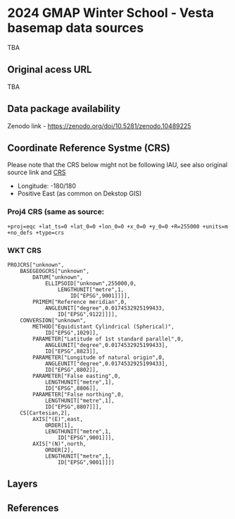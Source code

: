 # 2024 GMAP Winter School - Vesta basemap data sources

TBA
## Original acess URL

TBA 
## Data package availability 

Zenodo link - https://zenodo.org/doi/10.5281/zenodo.10489225

## Coordinate Reference Systme (CRS)

Please note that the CRS below might not be following IAU, see also original source link and [CRS](https://github.com/europlanet-gmap/winter-school-2024/tree/main/crs)

* Longitude: -180/180
* Positive East (as common on Dekstop GIS)

### Proj4 CRS (same as source:

```
+proj=eqc +lat_ts=0 +lat_0=0 +lon_0=0 +x_0=0 +y_0=0 +R=255000 +units=m +no_defs +type=crs
```
### WKT CRS

```
PROJCRS["unknown",
    BASEGEOGCRS["unknown",
        DATUM["unknown",
            ELLIPSOID["unknown",255000,0,
                LENGTHUNIT["metre",1,
                    ID["EPSG",9001]]]],
        PRIMEM["Reference meridian",0,
            ANGLEUNIT["degree",0.0174532925199433,
                ID["EPSG",9122]]]],
    CONVERSION["unknown",
        METHOD["Equidistant Cylindrical (Spherical)",
            ID["EPSG",1029]],
        PARAMETER["Latitude of 1st standard parallel",0,
            ANGLEUNIT["degree",0.0174532925199433],
            ID["EPSG",8823]],
        PARAMETER["Longitude of natural origin",0,
            ANGLEUNIT["degree",0.0174532925199433],
            ID["EPSG",8802]],
        PARAMETER["False easting",0,
            LENGTHUNIT["metre",1],
            ID["EPSG",8806]],
        PARAMETER["False northing",0,
            LENGTHUNIT["metre",1],
            ID["EPSG",8807]]],
    CS[Cartesian,2],
        AXIS["(E)",east,
            ORDER[1],
            LENGTHUNIT["metre",1,
                ID["EPSG",9001]]],
        AXIS["(N)",north,
            ORDER[2],
            LENGTHUNIT["metre",1,
                ID["EPSG",9001]]]]
```

## Layers 

## References
